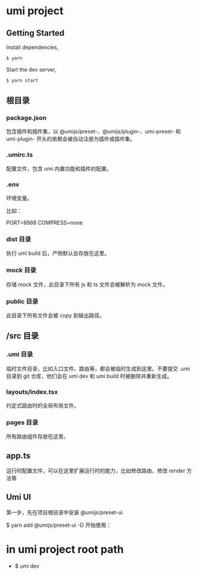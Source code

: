 # umi project

## Getting Started

Install dependencies,

```bash
$ yarn
```

Start the dev server,

```bash
$ yarn start
```

## 根目录
### package.json
包含插件和插件集，以 @umijs/preset-、@umijs/plugin-、umi-preset- 和 umi-plugin- 开头的依赖会被自动注册为插件或插件集。

### .umirc.ts
配置文件，包含 umi 内置功能和插件的配置。

### .env
环境变量。

比如：

PORT=8888
COMPRESS=none
### dist 目录
执行 umi build 后，产物默认会存放在这里。

### mock 目录
存储 mock 文件，此目录下所有 js 和 ts 文件会被解析为 mock 文件。

### public 目录
此目录下所有文件会被 copy 到输出路径。

## /src 目录
### .umi 目录
临时文件目录，比如入口文件、路由等，都会被临时生成到这里。不要提交 .umi 目录到 git 仓库，他们会在 umi dev 和 umi build 时被删除并重新生成。

### layouts/index.tsx
约定式路由时的全局布局文件。

### pages 目录
所有路由组件存放在这里。

## app.ts
运行时配置文件，可以在这里扩展运行时的能力，比如修改路由、修改 render 方法等

## Umi UI
第一步，先在项目根目录中安装 @umijs/preset-ui

$ yarn add @umijs/preset-ui -D
开始使用：

# in umi project root path
- $ umi dev